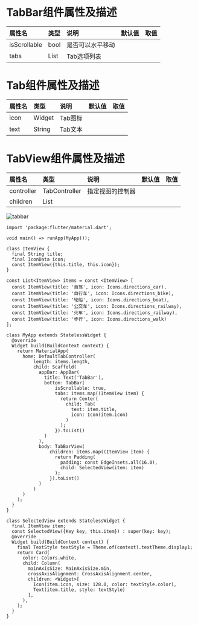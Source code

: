 # TabBar组件属性及描述
| 属性名 | 类型 | 说明 | 默认值 | 取值 |
| :--------- | :------ | :------- | :------ | :------- |
| isScrollable | bool | 是否可以水平移动 | | |
| tabs | List<Widget> | Tab选项列表 | | |

# Tab组件属性及描述
| 属性名 | 类型 | 说明 | 默认值 | 取值 |
| :--------- | :------ | :------- | :------ | :------- |
| icon | Widget | Tab图标 | | |
| text | String | Tab文本 | | |

# TabView组件属性及描述
| 属性名 | 类型 | 说明 | 默认值 | 取值 |
| :--------- | :------ | :------- | :------ | :------- |
| controller | TabController | 指定视图的控制器 | | |
| children | List<Widget> | | | |

![tabbar](https://raw.githubusercontent.com/staven630/blog/master/Flutter%E8%B5%B7%E8%88%AA/images/tabbar.png)


```
import 'package:flutter/material.dart';

void main() => runApp(MyApp());

class ItemView {
  final String title;
  final IconData icon;
  const ItemView({this.title, this.icon});
}

const List<ItemView> items = const <ItemView> [
  const ItemView(title: '自驾', icon: Icons.directions_car),
  const ItemView(title: '自行车', icon: Icons.directions_bike),
  const ItemView(title: '轮船', icon: Icons.directions_boat),
  const ItemView(title: '公交车', icon: Icons.directions_railway),
  const ItemView(title: '火车', icon: Icons.directions_railway),
  const ItemView(title: '步行', icon: Icons.directions_walk)
];

class MyApp extends StatelessWidget {
  @override
  Widget build(BuildContext context) {
    return MaterialApp(
      home: DefaultTabController(
          length: items.length,
          child: Scaffold(
            appBar: AppBar(
              title: Text('TabBar'),
              bottom: TabBar(
                  isScrollable: true,
                  tabs: items.map((ItemView item) {
                    return Center(
                      child: Tab(
                        text: item.title,
                        icon: Icon(item.icon)
                      )
                    );
                  }).toList()
              )
            ),
            body: TabBarView(
                children: items.map((ItemView item) {
                  return Padding(
                    padding: const EdgeInsets.all(16.0),
                    child: SelectedView(item: item)
                  );
                }).toList()
            )
          )
      )
    );
  }
}

class SelectedView extends StatelessWidget {
  final ItemView item;
  const SelectedView({Key key, this.item}) : super(key: key);
  @override
  Widget build(BuildContext context) {
    final TextStyle textStyle = Theme.of(context).textTheme.display1;
    return Card(
      color: Colors.white,
      child: Column(
        mainAxisSize: MainAxisSize.min,
        crossAxisAlignment: CrossAxisAlignment.center,
        children: <Widget>[
          Icon(item.icon, size: 128.0, color: textStyle.color),
          Text(item.title, style: textStyle)
        ],
      ),
    );
  }
}
```
